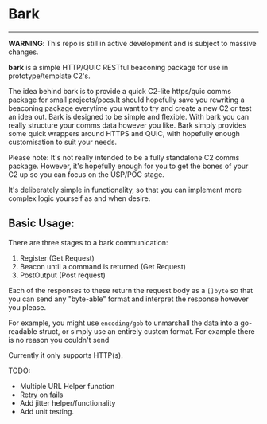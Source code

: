 # Bark
---

**WARNING**: This repo is still in active development and is subject to massive changes.

**bark** is a simple HTTP/QUIC RESTful beaconing package for use in prototype/template C2's.

The idea behind bark is to provide a quick C2-lite https/quic comms package for small projects/pocs.It should hopefully save you rewriting a beaconing package everytime you want to try and create a new C2 or test an idea out. Bark is designed to be simple and flexible. With bark you can really structure your comms data however you like. Bark simply provides some quick wrappers around HTTPS and QUIC, with hopefully enough customisation to suit your needs.

Please note: It's not really intended to be a fully standalone C2 comms package. However, it's hopefully enough for you to get the bones of your C2 up so you can focus on the USP/POC stage.

It's deliberately simple in functionality, so that you can implement more complex logic yourself as and when desire.

## Basic Usage:
There are three stages to a bark communication:
1. Register (Get Request)
2. Beacon until a command is returned (Get Request)
3. PostOutput (Post request)

Each of the responses to these return the request body as a `[]byte` so that you can send any "byte-able" format and interpret the response however you please.

For example, you might use `encoding/gob` to unmarshall the data into a go-readable struct, or simply use an entirely custom format. For example there is no reason you couldn't send 



Currently it only supports HTTP(s). 

TODO:
* Multiple URL Helper function
* Retry on fails
* Add jitter helper/functionality
* Add unit testing.